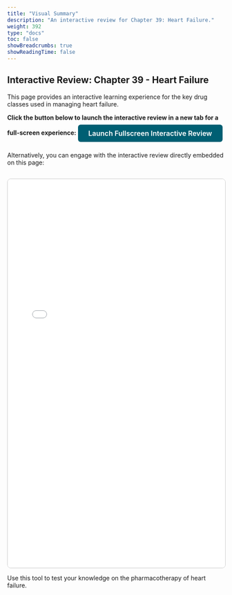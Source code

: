 ```yaml
---
title: "Visual Summary"
description: "An interactive review for Chapter 39: Heart Failure."
weight: 392
type: "docs"
toc: false
showBreadcrumbs: true
showReadingTime: false
---
```


## Interactive Review: Chapter 39 - Heart Failure

This page provides an interactive learning experience for the key drug classes used in managing heart failure.

**Click the button below to launch the interactive review in a new tab for a full-screen experience:**
<a href="/pathoDocs/pharmtx/ch39-review.html" target="_blank" rel="noopener noreferrer" class="btn btn-primary">Launch Fullscreen Interactive Review</a>

Alternatively, you can engage with the interactive review directly embedded on this page:

<iframe src="/pathoDocs/pharmtx/ch39-review.html" width="100%" height="900px" style="border:1px solid #ccc; border-radius: 8px; margin-top: 15px;">
  Your browser does not support iframes. Please <a href="/pathoDocs/pharmtx/ch39-review.html" target="_blank" rel="noopener noreferrer">click here to view the content in a new tab</a>.
</iframe>

Use this tool to test your knowledge on the pharmacotherapy of heart failure.

<style>
.btn-primary {
  display: inline-block;
  font-weight: 600;
  color: #fff;
  background-color: #005f73;
  border-color: #005f73;
  text-align: center;
  vertical-align: middle;
  user-select: none;
  padding: 0.5rem 1.5rem;
  font-size: 1rem;
  line-height: 1.5;
  border-radius: 0.375rem;
  transition: color 0.15s ease-in-out, background-color 0.15s ease-in-out, border-color 0.15s ease-in-out, box-shadow 0.15s ease-in-out;
  text-decoration: none;
  margin: 0.5rem 0;
}
.btn-primary:hover {
  background-color: #0a9396;
  border-color: #0a9396;
  color: #fff;
  text-decoration: none;
}
</style>
